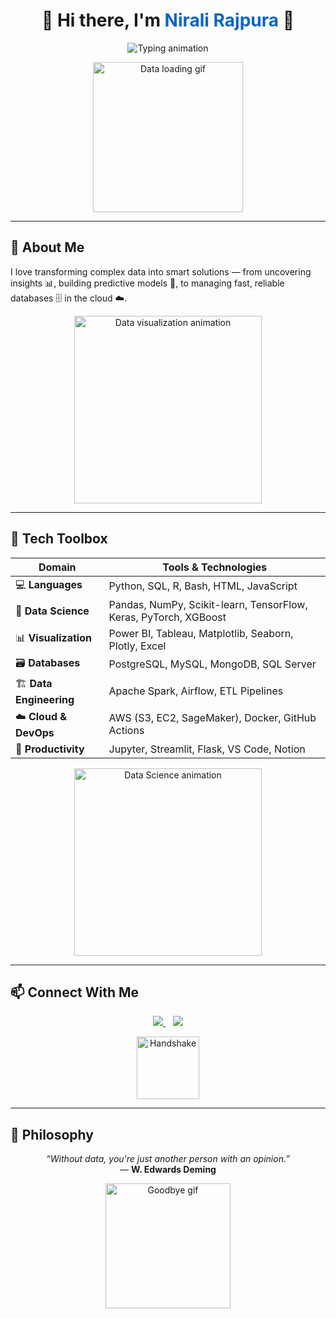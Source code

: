 <!-- TITLE -->
<h1 align="center">👋 Hi there, I'm <span style="color:#0a66c2;">Nirali Rajpura</span> 💫</h1>

<!-- ANIMATED TYPING -->
<p align="center">
  <img src="https://readme-typing-svg.demolab.com?font=Fira+Code&weight=500&pause=1000&color=0A66C2&center=true&width=600&lines=Data+Scientist+%F0%9F%94%AE;Data+Analyst+%F0%9F%93%8A;Database+Administrator+%F0%9F%97%83%EF%B8%8F;Transforming+Data+into+Decisions+%F0%9F%9A%80" alt="Typing animation" />
</p>

<!-- INTRO GIF -->
<p align="center">
  <img src="https://media.giphy.com/media/f3iwJFOVOwuy7K6FFw/giphy.gif" width="240" alt="Data loading gif" />
</p>

---

## 🧠 About Me

I love transforming complex data into smart solutions — from uncovering insights 📊, building predictive models 🤖, to managing fast, reliable databases 🗄️ in the cloud ☁️.

<p align="center">
  <img src="https://media.giphy.com/media/26xBukh1Ian2c58RO/giphy.gif" width="300" alt="Data visualization animation" />
</p>

---

## 🧰 Tech Toolbox

| **Domain**           | **Tools & Technologies** |
|----------------------|--------------------------|
| 💻 **Languages**      | Python, SQL, R, Bash, HTML, JavaScript |
| 🧠 **Data Science**   | Pandas, NumPy, Scikit-learn, TensorFlow, Keras, PyTorch, XGBoost |
| 📊 **Visualization**  | Power BI, Tableau, Matplotlib, Seaborn, Plotly, Excel |
| 🗃️ **Databases**      | PostgreSQL, MySQL, MongoDB, SQL Server |
| 🏗️ **Data Engineering**| Apache Spark, Airflow, ETL Pipelines |
| ☁️ **Cloud & DevOps** | AWS (S3, EC2, SageMaker), Docker, GitHub Actions |
| 🧰 **Productivity**   | Jupyter, Streamlit, Flask, VS Code, Notion |

<!-- TOOL GIF -->
<p align="center">
  <img src="https://media.giphy.com/media/qgQUggAC3Pfv687qPC/giphy.gif" width="300px" alt="Data Science animation" />
</p>

---

## 📫 Connect With Me

<p align="center">
  <a href="https://www.linkedin.com/in/nirali-rajpura/" target="_blank">
    <img src="https://img.shields.io/badge/LinkedIn-Nirali%20Rajpura-0A66C2?logo=linkedin&logoColor=white&style=for-the-badge" />
  </a>
  &nbsp;&nbsp;
  <a href="mailto:rajpuranirali@gmail.com">
    <img src="https://img.shields.io/badge/Gmail-rajpuranirali-D14836?logo=gmail&logoColor=white&style=for-the-badge" />
  </a>
</p>

<!-- CONNECT GIF -->
<p align="center">
  <img src="https://media.giphy.com/media/hvRJCLFzcasrR4ia7z/giphy.gif" width="100px" alt="Handshake" />
</p>

---

## 🧭 Philosophy

<p align="center">
  <em>“Without data, you're just another person with an opinion.”</em><br>
  — <strong>W. Edwards Deming</strong>
</p>

<!-- OUTRO GIF -->
<p align="center">
  <img src="https://media.giphy.com/media/L8K62iTDkzGX6/giphy.gif" width="200px" alt="Goodbye gif" />
</p>
